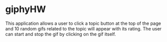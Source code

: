 # giphyHW

This application allows a user to click a topic button at the top of the page and 10 random gifs related to the topic will appear with its rating.  The user can start and stop the gif by clicking on the gif itself.  